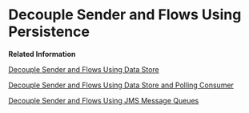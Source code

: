 <!-- loioc5591df1388b4cf08aa3ff9527806b70 -->

# Decouple Sender and Flows Using Persistence

**Related Information**  


[Decouple Sender and Flows Using Data Store](decouple-sender-and-flows-using-data-store-5467c77.md "")

[Decouple Sender and Flows Using Data Store and Polling Consumer](decouple-sender-and-flows-using-data-store-and-polling-consumer-b77bbdf.md "")

[Decouple Sender and Flows Using JMS Message Queues](decouple-sender-and-flows-using-jms-message-queues-3c26902.md " ")


